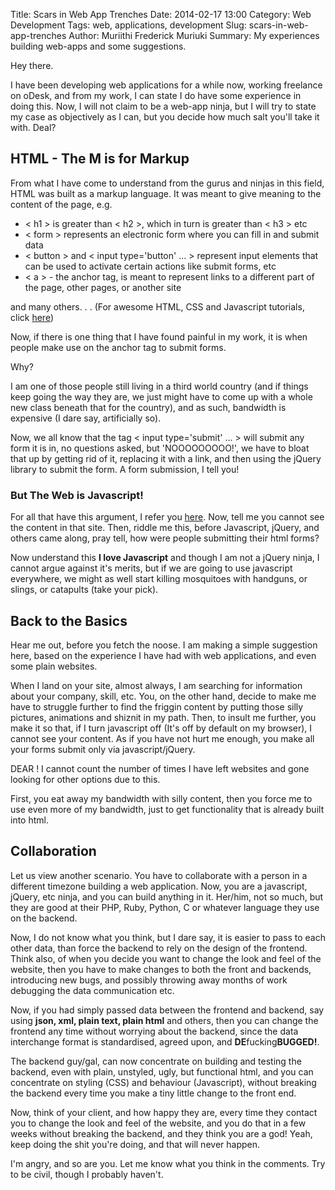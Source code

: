Title: Scars in Web App Trenches
Date: 2014-02-17 13:00
Category: Web Development
Tags: web, applications, development
Slug: scars-in-web-app-trenches
Author: Muriithi Frederick Muriuki
Summary: My experiences building web-apps and some suggestions.

Hey there.

I have been developing web applications for a while now, working freelance on oDesk, and from my work, I can state I do have some experience in doing this. Now, I will not claim to be a web-app ninja, but I will try to state my case as objectively as I can, but you decide how much salt you'll take it with. Deal?

## HTML - The M is for Markup

From what I have come to understand from the gurus and ninjas in this field, HTML was built as a markup language. It was meant to give meaning to the content of the page, e.g.

* &lt; h1 &gt; is greater than &lt; h2 &gt;, which in turn is greater than &lt; h3 &gt; etc
* &lt; form &gt; represents an electronic form where you can fill in and submit data
* &lt; button &gt; and &lt; input type='button' ... &gt; represent input elements that can be used to activate certain actions like submit forms, etc
* &lt; a &gt; - the anchor tag, is meant to represent links to a different part of the page, other pages, or another site

and many others. . . (For awesome HTML, CSS and Javascript tutorials, click [here](http://htmldog.com/))

Now, if there is one thing that I have found painful in my work, it is when people make use on the anchor tag to submit forms.

Why?

I am one of those people still living in a third world country (and if things keep going the way they are, we just might have to come up with a whole new class beneath that for the country), and as such, bandwidth is expensive (I dare say, artificially so).

Now, we all know that the tag &lt; input type='submit' ... &gt; will submit any form it is in, no questions asked, but 'NOOOOOOOOO!', we have to bloat that up by getting rid of it, replacing it with a link, and then using the jQuery library to submit the form. A form submission, I tell you!

### But The Web is Javascript!

For all that have this argument, I refer you [here](http://motherfuckingwebsite.com/). Now, tell me you cannot see the content in that site. Then, riddle me this, before Javascript, jQuery, and others came along, pray tell, how were people submitting their html forms?

Now understand this <strong>I love Javascript</strong> and though I am not a jQuery ninja, I cannot argue against it's merits, but if we are going to use javascript everywhere, we might as well start killing mosquitoes with handguns, or slings, or catapults (take your pick).

## Back to the Basics

Hear me out, before you fetch the noose. I am making a simple suggestion here, based on the experience I have had with web applications, and even some plain websites.

When I land on your site, almost always, I am searching for information about your company, skill, etc. You, on the other hand, decide to make me have to struggle further to find the friggin content by putting those silly pictures, animations and shiznit in my path. Then, to insult me further, you make it so that, if I turn javascript off (It's off by default on my browser), I cannot see your content. As if you have not hurt me enough, you make all your forms submit only via javascript/jQuery.

DEAR <deity>! I cannot count the number of times I have left websites and gone looking for other options due to this.

First, you eat away my bandwidth with silly content, then you force me to use even more of my bandwidth, just to get functionality that is already built into html.

## Collaboration

Let us view another scenario. You have to collaborate with a person in a different timezone building a web application. Now, you are a javascript, jQuery, etc ninja, and you can build anything in it. Her/him, not so much, but they are good at their PHP, Ruby, Python, C or whatever language they use on the backend.

Now, I do not know what you think, but I dare say, it is easier to pass to each other data, than force the backend to rely on the design of the frontend. Think also, of when you decide you want to change the look and feel of the website, then you have to make changes to both the front and backends, introducing new bugs, and possibly throwing away months of work debugging the data communication etc.

Now, if you had simply passed data between the frontend and backend, say using <strong>json, xml, plain text, plain html</strong> and others, then you can change the frontend any time without worrying about the backend, since the data interchange format is standardised, agreed upon, and <strong>DE</strong>fucking<strong>BUGGED!</strong>.

The backend guy/gal, can now concentrate on building and testing the backend, even with plain, unstyled, ugly, but functional html, and you can concentrate on styling (CSS) and behaviour (Javascript), without breaking the backend every time you make a tiny little change to the front end.

Now, think of your client, and how happy they are, every time they contact you to change the look and feel of the website, and you do that in a few weeks without breaking the backend, and they think you are a god! Yeah, keep doing the shit you're doing, and that will never happen.

I'm angry, and so are you. Let me know what you think in the comments. Try to be civil, though I probably haven't.
